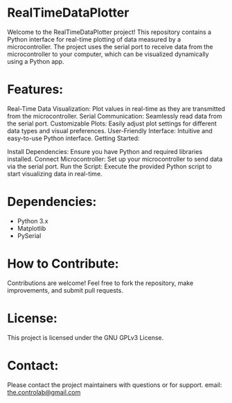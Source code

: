 # RealTimeDataPlotter
Welcome to the RealTimeDataPlotter project! This repository contains a Python interface for real-time plotting of data measured by a microcontroller. The project uses the serial port to receive data from the microcontroller to your computer, which can be visualized dynamically using a Python app.

# Features:

Real-Time Data Visualization: Plot values in real-time as they are transmitted from the microcontroller.
Serial Communication: Seamlessly read data from the serial port.
Customizable Plots: Easily adjust plot settings for different data types and visual preferences.
User-Friendly Interface: Intuitive and easy-to-use Python interface.
Getting Started:

Install Dependencies: Ensure you have Python and required libraries installed.
Connect Microcontroller: Set up your microcontroller to send data via the serial port.
Run the Script: Execute the provided Python script to start visualizing data in real-time.

# Dependencies:

- Python 3.x
- Matplotlib
- PySerial
 
# How to Contribute:
Contributions are welcome! Feel free to fork the repository, make improvements, and submit pull requests.

# License:
This project is licensed under the GNU GPLv3 License.

# Contact:
Please contact the project maintainers with questions or for support.
email: the.controlab@gmail.com
